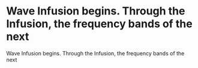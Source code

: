 # Wave Infusion begins. Through the Infusion, the frequency bands of the next

Wave Infusion begins. Through the Infusion, the frequency bands of the next